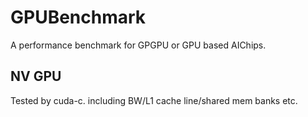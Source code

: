 # GPUBenchmark
A performance benchmark for GPGPU or GPU based AIChips.

## NV GPU
Tested by cuda-c. including BW/L1 cache line/shared mem banks etc.